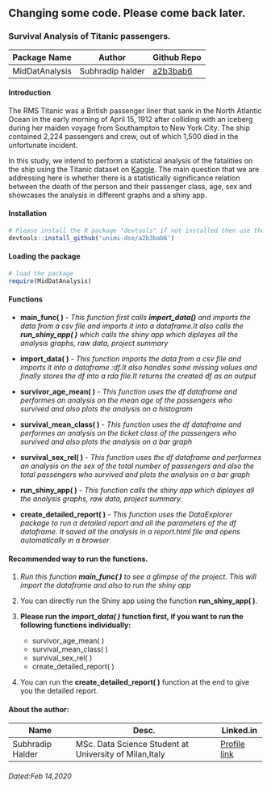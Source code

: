 ## Changing some code. Please come back later.
### Survival Analysis of Titanic passengers. 

Package Name             | Author                                                                 |Github Repo
---------------------|-----------------------------------------------------------------------------|------------------------
MidDatAnalysis        | Subhradip halder                          | [a2b3bab6](https://github.com/unimi-dse/a2b3bab6)


#### Introduction

The RMS Titanic was a British passenger liner that sank in the North Atlantic Ocean in the early morning of April 15, 1912 after colliding with an iceberg during her maiden voyage from Southampton to New York City. The ship contained 2,224 passengers and crew, out of which 1,500 died in the unfortunate incident.


In this study, we intend to perform a statistical analysis of the fatalities on the ship using the Titanic dataset on [Kaggle](https://www.kaggle.com/c/titanic/data/train.csv). The main question that we are addressing here is whether there is a statistically significance relation between the death of the person and their passenger class, age, sex and showcases the analysis in different graphs and a shiny app.


#### Installation

```R
# Please install the R package "devtools" if not installed then use the following command:
devtools::install_github('unimi-dse/a2b3bab6')
```

#### Loading the package

```R
# load the package
require(MidDatAnalysis)
```

#### Functions

* __main_func( )__ - *This function first calls __import_data()__ and imports the data from a csv file and imports it into a dataframe.It also calls the __run_shiny_app( )__ which calls the shiny app  which diplayes all the analysis graphs, raw data, project summary*

* __import_data( )__ - *This function  imports the data from a csv file and imports it into a dataframe :df.It also handles some missing values and finally stores the df into a rda file.It returns the created df as an output*

* __survivor_age_mean( )__ - *This function  uses the df dataframe and performes an analysis on the mean age of the passengers who survived and  also plots the analysis on a histogram*

* __survival_mean_class( )__ - *This function  uses the df dataframe and performes an analysis on the ticket class of the passengers who survived and  also plots the analysis on a bar graph*

* __survival_sex_rel( )__ - *This function  uses the df dataframe and performes an analysis on the sex  of the total number of passengers and also the total passengers who survived  and   plots the analysis on a bar graph*

* __run_shiny_app( )__ - *This function calls the shiny app  which diplayes all the analysis graphs, raw data, project summary.*

* __create_detailed_report( )__ - *This function uses the DataExplorer package to run a detailed report and all the parameters of the df dataframe. It saved all the analysis in a report.html file and opens automatically in a browser*

#### Recommended way to run the functions.

1. *Run this function __main_func( )__  to see a glimpse of the project. This will import the dataframe and also to run the shiny app*

2. You can directly run the Shiny app using the function __run_shiny_app( )__.

3. __Please run the *import_data( )* function first, if you want to run the following functions individually:__
    * survivor_age_mean( )
    * survival_mean_class( )
    * survival_sex_rel( )
    * create_detailed_report( )

4. You can run the __create_detailed_report( )__ function at the end to give you the detailed report.

#### About the author:

Name             |        Desc.                                                           |Linked.in
---------------------|-----------------------------------------------------------------------------|------------------------
Subhradip Halder       | MSc. Data Science Student at University of Milan,Italy                         | [Profile link](https://www.linkedin.com/in/deephalder/)

###### Dated:Feb 14,2020


        
        


